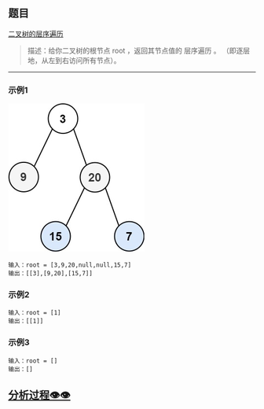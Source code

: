 ## 题目

[二叉树的层序遍历](https://leetcode.cn/problems/binary-tree-level-order-traversal/)

> 描述：给你二叉树的根节点 root ，返回其节点值的 层序遍历 。 （即逐层地，从左到右访问所有节点）。

- - -

### 示例1

![示例1](./assets/tree1.jpg)

```
输入：root = [3,9,20,null,null,15,7]
输出：[[3],[9,20],[15,7]]
```


### 示例2

```
输入：root = [1]
输出：[[1]]
```

### 示例3

```
输入：root = []
输出：[]
```

## [分析过程👁👁](./analyze.md)
